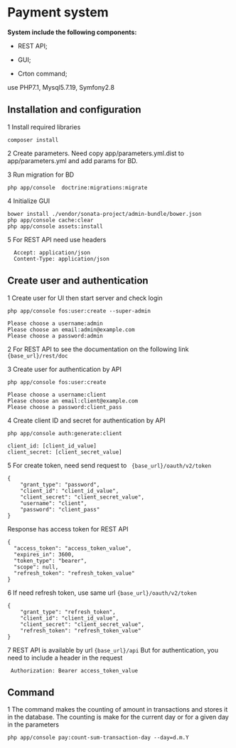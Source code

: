 Payment system
========================
**System include the following components:**

  * REST API;

  * GUI;

  * Crton command;

use PHP7.1, Mysql5.7.19, Symfony2.8

Installation and configuration
--------------

 1 Install required libraries

    composer install

 2 Create parameters. Need copy app/parameters.yml.dist to app/parameters.yml and add params for BD.

 3 Run migration for BD
 
    php app/console  doctrine:migrations:migrate
 
 4 Initialize GUI
 
    bower install ./vendor/sonata-project/admin-bundle/bower.json
    php app/console cache:clear
    php app/console assets:install
    
 5 For REST API need use headers
 
      Accept: application/json
      Content-Type: application/json   
 

Create user and authentication
--------------
 
 1 Create user for UI then start server and check login
 
    php app/console fos:user:create --super-admin
 
    Please choose a username:admin
    Please choose an email:admin@example.com
    Please choose a password:admin
 
 
 2 For REST API to see the documentation on the following link `{base_url}/rest/doc`

 3 Create user for authentication by API 
 
    php app/console fos:user:create
 
    Please choose a username:client
    Please choose an email:client@example.com
    Please choose a password:client_pass
 
 4 Create client ID and secret for authentication by API
 
    php app/console auth:generate:client
 
    client_id: [client_id_value]
    client_secret: [client_secret_value]

 5  For create token, need send request to ` {base_url}/oauth/v2/token`

    {
        "grant_type": "password",
        "client_id": "client_id_value",
        "client_secret": "client_secret_value",
        "username": "client",
        "password": "client_pass"
    }

 Response has access token for REST API

    {
      "access_token": "access_token_value",
      "expires_in": 3600,
      "token_type": "bearer",
      "scope": null,
      "refresh_token": "refresh_token_value"
    }

 6 If need refresh token, use same url `{base_url}/oauth/v2/token`
    
    {
        "grant_type": "refresh_token",
        "client_id": "client_id_value",
        "client_secret": "client_secret_value",
        "refresh_token": "refresh_token_value"
    }


 7 REST API is available by url `{base_url}/api` But for authentication, you need to include a header in the request

     Authorization: Bearer access_token_value
 
Command
--------------
 1 The command makes the counting of amount in transactions and stores it in the database. The counting is make for the current day or for a given day in the parameters
    
    php app/console pay:count-sum-transaction-day --day=d.m.Y
